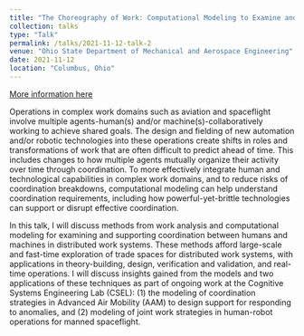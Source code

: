 ```yaml
---
title: "The Choreography of Work: Computational Modeling to Examine and Support Coordination in Human-Machine Systems"
collection: talks
type: "Talk"
permalink: /talks/2021-11-12-talk-2
venue: "Ohio State Department of Mechanical and Aerospace Engineering"
date: 2021-11-12
location: "Columbus, Ohio"
---
```


[More information here](https://mae.osu.edu/events/2021/11/choreography-work-computational-modeling-examine-and-support-coordination-human)

Operations in complex work domains such as aviation and spaceflight involve multiple agents-human(s) and/or machine(s)-collaboratively working to achieve shared goals. The design and fielding of new automation and/or robotic technologies into these operations create shifts in roles and transformations of work that are often difficult to predict ahead of time. This includes changes to how multiple agents mutually organize their activity over time through coordination. To more effectively integrate human and technological capabilities in complex work domains, and to reduce risks of coordination breakdowns, computational modeling can help understand coordination requirements, including how powerful-yet-brittle technologies can support or disrupt effective coordination.

In this talk, I will discuss methods from work analysis and computational modeling for examining and supporting coordination between humans and machines in distributed work systems. These methods afford large-scale and fast-time exploration of trade spaces for distributed work systems, with applications in theory-building, design, verification and validation, and real-time operations. I will discuss insights gained from the models and two applications of these techniques as part of ongoing work at the Cognitive Systems Engineering Lab (CSEL): (1) the modeling of coordination strategies in Advanced Air Mobility (AAM) to design support for responding to anomalies, and (2) modeling of joint work strategies in human-robot operations for manned spaceflight.
